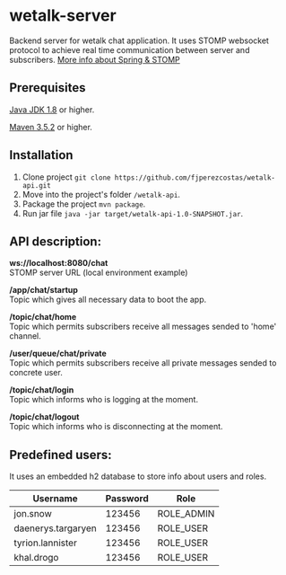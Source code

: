 # wetalk-server

Backend server for wetalk chat application. It uses STOMP websocket protocol to achieve real time communication between server and subscribers. [More info about Spring & STOMP](https://docs.spring.io/spring/docs/5.0.0.BUILD-SNAPSHOT/spring-framework-reference/html/websocket.html#websocket-stomp-overview)

## Prerequisites

[Java JDK 1.8](https://www.oracle.com/technetwork/java/javaee/downloads/index.html) or higher.

[Maven 3.5.2](https://maven.apache.org/download.cgi) or higher.

## Installation

1. Clone project `git clone https://github.com/fjperezcostas/wetalk-api.git`
2. Move into the project's folder `/wetalk-api`.
3. Package the project `mvn package`.
4. Run jar file `java -jar target/wetalk-api-1.0-SNAPSHOT.jar`.

## API description:

**ws://localhost:8080/chat**<br/>
STOMP server URL (local environment example)

**/app/chat/startup**<br/>
Topic which gives all necessary data to boot the app.

**/topic/chat/home**<br/>
Topic which permits subscribers receive all messages sended to 'home' channel.

**/user/queue/chat/private**<br/>
Topic which permits subscribers receive all private messages sended to concrete user.

**/topic/chat/login**<br/>
Topic which informs who is logging at the moment.

**/topic/chat/logout**<br/>
Topic which informs who is disconnecting at the moment.

## Predefined users:

It uses an embedded h2 database to store info about users and roles.

Username | Password | Role
---------|----------|------
jon.snow | 123456 | ROLE_ADMIN
daenerys.targaryen | 123456 | ROLE_USER
tyrion.lannister | 123456 | ROLE_USER
khal.drogo | 123456 | ROLE_USER
